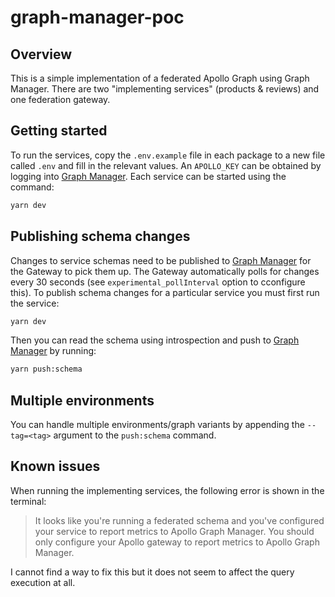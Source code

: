 # graph-manager-poc

## Overview

This is a simple implementation of a federated Apollo Graph using Graph Manager. There are two "implementing services" (products & reviews) and one federation gateway.

## Getting started

To run the services, copy the `.env.example` file in each package to a new file called `.env` and fill in the relevant values. An `APOLLO_KEY` can be obtained by logging into [Graph Manager](https://engine.apollographql.com/). Each service can be started using the command:

```sh
yarn dev
```

## Publishing schema changes

Changes to service schemas need to be published to [Graph Manager](https://engine.apollographql.com/) for the Gateway to pick them up. The Gateway automatically polls for changes every 30 seconds (see `experimental_pollInterval` option to cconfigure this). To publish schema changes for a particular service you must first run the service:

```sh
yarn dev
```

Then you can read the schema using introspection and push to [Graph Manager](https://engine.apollographql.com/) by running:

```sh
yarn push:schema
```

## Multiple environments

You can handle multiple environments/graph variants by appending the `--tag=<tag>` argument to the `push:schema` command.

## Known issues

When running the implementing services, the following error is shown in the terminal:

> It looks like you're running a federated schema and you've configured your service to report metrics to Apollo Graph Manager. You should only configure your Apollo gateway to report metrics to Apollo Graph Manager.

I cannot find a way to fix this but it does not seem to affect the query execution at all.
